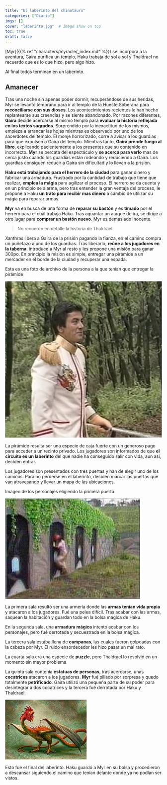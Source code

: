 ```yaml
---
title: "El laberinto del chinotauro"
categories: ["Diario"]
imgs: []
cover: "laberinto.jpg"  # image show on top
toc: true
draft: false
---
```



[Myr]({{% ref "characters/myracle/_index.md" %}}) se incorpora a la aventura, Gaira purifica un templo, Haku trabaja de sol a sol y Thaldrael no recuerdo que es lo que hizo, pero algo hizo.

Al final todos terminan en un laberinto.

<!--more-->

## Amanecer

Tras una noche sin apenas poder dormir, recuperándose de sus heridas, Myr se levantó temprano para ir al templo de la Hueste Soberana para **reconciliarse con sus dioses**. Los acontecimientos recientes le han hecho replantearse sus creencias y se siente abandonado. Por razones diferentes, **Gaira** decide acercarse al mismo templo para **evaluar la historia reflejada en los textos sagrados**. Sorprendido por la inexactitud de los mismos, empieza a arrancar las hojas mientras es observado por uno de los sacerdotes del templo. El monje horrorizado, corre a avisar a los guardias para que expulsen a Gaira del templo. Mientras tanto, **Gaira prende fuego al libro**, explicando pacientemente a los presentes que su contenido en incorrecto. **Myr** se percata del espectáculo y **se acerca para verlo** mas de cerca justo cuando los guardias están rodeando y reduciendo a Gaira. Los guardias consiguen reducir a Gaira sin dificultad y lo llevan a la prisión.

**Haku está trabajando para el herrero de la ciudad** para ganar dinero y fabricar una armadura. Frustrado por la cantidad de trabajo que tiene que realizar, **emplea la mágia** para agilizar el proceso. El herrero se da cuenta y en un principio se alarma, pero tras entender la gran ventaja del proceso, le propone a Haku **un trato para recibir mas dinero** a cambio de utilizar su mágia para reparar armas.

**Myr** va en busca de una forma de **reparar su bastón** y es **timado** por el herrero para el cuál trabaja Haku. Tras aguantar un ataque de ira, se dirige a otro lugar para **comprar un bastón nuevo**. Myr es demasiado inocente.

> No recuerdo en detalle la historia de Thaldrael

Xanthras libera a Gaira de la prisión pagando la fianza, en el camino compra un puñetazo a uno de los guardias. Tras liberarlo, **reúne a los jugadores en la taberna**, introduce a Myr al resto y les propone una misión para ganar 300po. En principio la misión es simple, entregar una pirámide a un mercader en el borde de la ciudad y recuperar una espada.

Esta es una foto de archivo de la persona a la que tenían que entregar la pirámide

![lord](lord.jpg#center)

La pirámide resulta ser una especie de caja fuerte con un generoso pago para acceder a un recinto privado. Los jugadores son informados de que **el circuito es un laberinto** del que nadie ha conseguido salir con vida, aun asi, deciden entrar.

Los jugadores son presentados con tres puertas y han de elegir uno de los caminos. Para no perderse en el laberinto, deciden marcar las puertas que van atravesando y llevar un mapa de las ubicaciones.

Imagen de los personajes eligiendo la primera puerta.

![puertas](puertas.jpg#center)

La primera sala resultó ser una armería donde las **armas tenían vida propia** y atacaron a los jugadores. Fué una pelea difícil. Tras acabar con las armas, saquean la habitación y guardan todo en la bolsa mágica de Haku.

En la segunda sala, una **armadura mágica** intento acabar con los personajes, pero fué derrotada y secuestrada en la bolsa mágica.

La tercera sala estába llena de **campanas**, las cuales fueron golpeadas con la cabeza por Myr. El ruido ensordecedor les hizo pasar un mal rato. 

La cuarta sala era una especie de **puzzle**, pero Thaldrael lo resolvió en un momento sin mayor problema.

La quinta sala contenía **estatuas de personas**, tras acercarse, unas **cocatrices** atacaron a los jugadores. **Myr** fué pillado por sorpresa y quedo totalmente **petrificado**. Gaira utilizó una pequeña parte de su poder para desintegrar a dos cocatrices y la tercera fué derrotada por Haku y Thaldrael.

![cocatriz](cocatriz.jpg#center)

Esto fué el final del laberinto. Haku guardó a Myr en su bolsa y procedieron a descansar siguiendo el camino que tenían delante donde ya no podían ser vistos.
